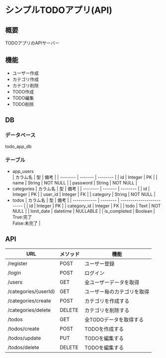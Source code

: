 # シンプルTODOアプリ(API)

## 概要
TODOアプリのAPIサーバー

## 機能
- ユーザー作成
- カテゴリ作成
- カテゴリ削除
- TODO作成
- TODO編集
- TODO削除

## DB

### データベース
todo_app_db

### テーブル
- app_users  
  | カラム名 | 型      | 備考     |
  | -------- | ------- | -------- |
  | id       | Integer | PK       |
  | name     | String  | NOT NULL |
  | password | String  | NOT NULL |
- categories
  | カラム名 | 型      | 備考     |
  | -------- | ------- | -------- |
  | id       | Integer | PK       |
  | user_id  | Integer | FK       |
  | category | String  | NOT NULL |
- todos
  | カラム名     | 型       | 備考                      |
  | ------------ | -------- | ------------------------- |
  | id           | Integer  | PK                        |
  | category_id  | Integer  | FK                        |
  | todo         | Text     | NOT NULL                  |
  | limit_date   | datetime | NULLABLE                  |
  | is_completed | Boolean  | True:完了<br>False:未完了 |

## API
| URL                  | メソッド | 機能                       |
| -------------------- | -------- | -------------------------- |
| /register            | POST     | ユーザー登録               |
| /login               | POST     | ログイン                   |
| /users               | GET      | 全ユーザーデータを取得     |
| /categories/{userId} | GET      | ユーザー毎のカテゴリを取得 |
| /categories/create   | POST     | カテゴリを作成する         |
| /categories/delete   | DELETE   | カテゴリを削除する         |
| /todos               | GET      | 全TODOデータを取得する     |
| /todos/create        | POST     | TODOを作成する             |
| /todos/update        | PUT      | TODOを編集する             |
| /todos/delete        | DELETE   | TODOを編集する             |
